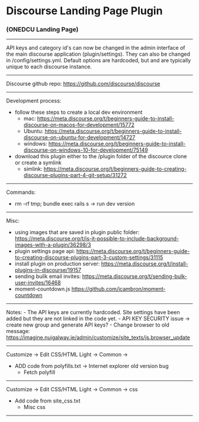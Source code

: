 # Discourse Landing Page Plugin
### (ONEDCU Landing Page)

---

API keys and category id's can now be changed in the admin interface of the main discourse application (plugin/settings). They can also be changed in /config/settings.yml. Default options are hardcoded, but and are typically unique to each discourse instance.

---

Discourse github repo: https://github.com/discourse/discourse

---

Development process:
 - follow these steps to create a local dev environment
   - mac: https://meta.discourse.org/t/beginners-guide-to-install-discourse-on-macos-for-development/15772
   - Ubuntu: https://meta.discourse.org/t/beginners-guide-to-install-discourse-on-ubuntu-for-development/14727
   - windows: https://meta.discourse.org/t/beginners-guide-to-install-discourse-on-windows-10-for-development/75149
 - download this plugin either to the /plugin folder of the discource clone or create a symlink
 	 - simlink: https://meta.discourse.org/t/beginners-guide-to-creating-discourse-plugins-part-4-git-setup/31272

---

Commands:
 - rm -rf tmp; bundle exec rails s -> run dev version

---

Misc:
 - using images that are saved in plugin public folder: https://meta.discourse.org/t/is-it-possible-to-include-background-images-with-a-plugin/36298/3
 - plugin settings page api: https://meta.discourse.org/t/beginners-guide-to-creating-discourse-plugins-part-3-custom-settings/31115
 - install plugin on production server: https://meta.discourse.org/t/install-plugins-in-discourse/19157
 - sending builk email invites: https://meta.discourse.org/t/sending-bulk-user-invites/16468
 - moment-countdown.js https://github.com/icambron/moment-countdown

---

 Notes:
 	- The API keys are currently hardcoded. Site settings have been added but they are not linked in the code yet.
 	- API KEY SECURITY issue -> create new group and generate API keys?
 	- Change browser to old message: https://imagine.nuigalway.ie/admin/customize/site_texts/js.browser_update

---

Customize -> Edit CSS/HTML Light -> Common -> </head>
- ADD code from polyfills.txt -> Internet explorer old version bug
  - Fetch polyfill

---

Customize -> Edit CSS/HTML Light -> Common -> css
- Add code from site_css.txt
	- Misc css

---